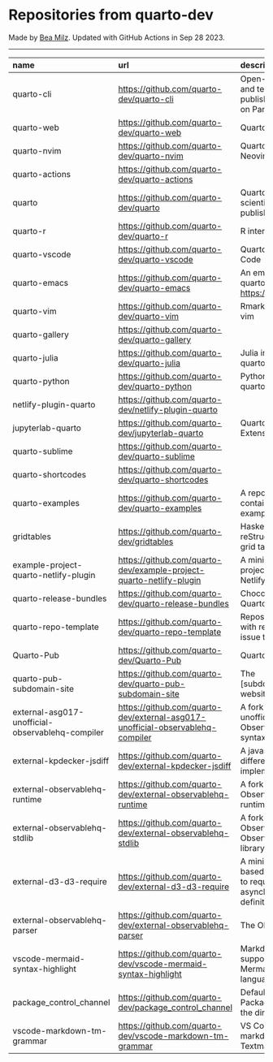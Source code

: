 # Repositories from quarto-dev
Made by [Bea Milz](https://twitter.com/beamilz).
Updated with GitHub Actions in Sep 28 2023.
<hr> 

|name                                             |url                                                                            |description                                                                         | stars| forks| open_issues|
|:------------------------------------------------|:------------------------------------------------------------------------------|:-----------------------------------------------------------------------------------|-----:|-----:|-----------:|
|quarto-cli                                       |https://github.com/quarto-dev/quarto-cli                                       |Open-source scientific and technical publishing system built on Pandoc.             |  2560|   222|        1019|
|quarto-web                                       |https://github.com/quarto-dev/quarto-web                                       |Quarto website                                                                      |   182|   522|          13|
|quarto-nvim                                      |https://github.com/quarto-dev/quarto-nvim                                      |Quarto mode for Neovim                                                              |   156|     4|           5|
|quarto-actions                                   |https://github.com/quarto-dev/quarto-actions                                   |                                                                                    |   150|    35|          28|
|quarto                                           |https://github.com/quarto-dev/quarto                                           |Quarto open-source scientific and technical publishing system                       |   118|    10|          95|
|quarto-r                                         |https://github.com/quarto-dev/quarto-r                                         |R interface to quarto-cli                                                           |   111|    17|          37|
|quarto-vscode                                    |https://github.com/quarto-dev/quarto-vscode                                    |Quarto extension for VS Code                                                        |   110|    12|           0|
|quarto-emacs                                     |https://github.com/quarto-dev/quarto-emacs                                     |An emacs mode for quarto: https://quarto.org                                        |   100|    10|           8|
|quarto-vim                                       |https://github.com/quarto-dev/quarto-vim                                       |Rmarkdown support for vim                                                           |    53|    11|           4|
|quarto-gallery                                   |https://github.com/quarto-dev/quarto-gallery                                   |                                                                                    |    28|    19|           0|
|quarto-julia                                     |https://github.com/quarto-dev/quarto-julia                                     |Julia interface to quarto-cli                                                       |    16|     0|           6|
|quarto-python                                    |https://github.com/quarto-dev/quarto-python                                    |Python interface to quarto-cli                                                      |    12|     0|           0|
|netlify-plugin-quarto                            |https://github.com/quarto-dev/netlify-plugin-quarto                            |                                                                                    |    10|     1|           5|
|jupyterlab-quarto                                |https://github.com/quarto-dev/jupyterlab-quarto                                |Quarto JupyterLab Extension                                                         |     9|     1|           0|
|quarto-sublime                                   |https://github.com/quarto-dev/quarto-sublime                                   |                                                                                    |     9|     2|           2|
|quarto-shortcodes                                |https://github.com/quarto-dev/quarto-shortcodes                                |                                                                                    |     8|     2|           2|
|quarto-examples                                  |https://github.com/quarto-dev/quarto-examples                                  |A repository of self-contained quarto examples                                      |     7|     1|           1|
|gridtables                                       |https://github.com/quarto-dev/gridtables                                       |Haskell parser for reStructuredText-style grid tables.                              |     2|     0|           4|
|example-project-quarto-netlify-plugin            |https://github.com/quarto-dev/example-project-quarto-netlify-plugin            |A minimal Quarto project using Quarto's Netlify plugin                              |     2|     0|           0|
|quarto-release-bundles                           |https://github.com/quarto-dev/quarto-release-bundles                           |Chocolatey package for Quarto                                                       |     1|     0|           2|
|quarto-repo-template                             |https://github.com/quarto-dev/quarto-repo-template                             |Repository template with readme styling, issue templates, etc                       |     0|     0|           0|
|Quarto-Pub                                       |https://github.com/quarto-dev/Quarto-Pub                                       |Quarto Pub                                                                          |     0|     0|           2|
|quarto-pub-subdomain-site                        |https://github.com/quarto-dev/quarto-pub-subdomain-site                        |The [subdomain].quarto.pub website                                                  |     0|     0|           0|
|external-asg017-unofficial-observablehq-compiler |https://github.com/quarto-dev/external-asg017-unofficial-observablehq-compiler |A fork of @asg017's unofficial compiler for Observable notebook syntax              |     0|     1|           0|
|external-kpdecker-jsdiff                         |https://github.com/quarto-dev/external-kpdecker-jsdiff                         |A javascript text differencing implementation.                                      |     0|     0|           0|
|external-observablehq-runtime                    |https://github.com/quarto-dev/external-observablehq-runtime                    |A fork of the Observable dataflow runtime.                                          |     0|     0|           0|
|external-observablehq-stdlib                     |https://github.com/quarto-dev/external-observablehq-stdlib                     |A fork of ObservableHQ's Observable standard library.                               |     0|     0|           0|
|external-d3-d3-require                           |https://github.com/quarto-dev/external-d3-d3-require                           |A minimal, promise-based implementation to require asynchronous module definitions. |     0|     0|           0|
|external-observablehq-parser                     |https://github.com/quarto-dev/external-observablehq-parser                     |The Observable parser.                                                              |     0|     0|           0|
|vscode-mermaid-syntax-highlight                  |https://github.com/quarto-dev/vscode-mermaid-syntax-highlight                  |Markdown syntax support for the Mermaid charting language                           |     0|     0|           0|
|package_control_channel                          |https://github.com/quarto-dev/package_control_channel                          |Default channel file for Package Control. Follow the directions at:                 |     0|     0|           0|
|vscode-markdown-tm-grammar                       |https://github.com/quarto-dev/vscode-markdown-tm-grammar                       |VS Code built-in markdown extension's Textmate grammar                              |     0|     0|           0|
